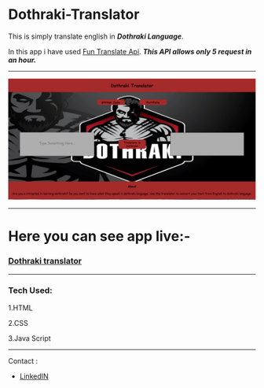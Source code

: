 # Dothraki-Translator
This is simply translate english in  ***Dothraki Language***.

In this app i have used [Fun Translate Api](https://funtranslations.com/). ***This API allows only 5 request in an hour.***

---

![](https://github.com/Priyallohar/Dothraki-Translator/blob/main/Image.PNG)

---

# Here you can see app live:-

### <a href="https://dothraki-lang-translate.netlify.app/" target="_blank"> Dothraki translator </a>
---

### Tech Used: ###

1.HTML

2.CSS

3.Java Script

---

Contact :

* [LinkedIN](https://www.linkedin.com/in/priyallohar/)
